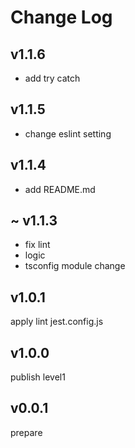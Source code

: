 # Change Log

## v1.1.6

- add try catch

## v1.1.5

- change eslint setting

## v1.1.4

- add README.md

## ~ v1.1.3

- fix lint
- logic
- tsconfig module change

## v1.0.1

apply lint jest.config.js

## v1.0.0

publish level1

## v0.0.1

prepare
